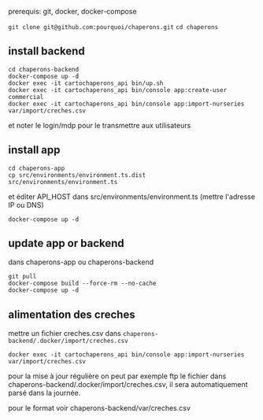 prerequis: git, docker, docker-compose

```git clone git@github.com:pourquoi/chaperons.git```
```cd chaperons```

## install backend
```shell
cd chaperons-backend
docker-compose up -d
docker exec -it cartochaperons_api bin/up.sh
docker exec -it cartochaperons_api bin/console app:create-user commercial
docker exec -it cartochaperons_api bin/console app:import-nurseries var/import/creches.csv
```

et noter le login/mdp pour le transmettre aux utilisateurs

## install app

```shell
cd chaperons-app
cp src/environments/environment.ts.dist src/environments/environment.ts
```

et éditer API_HOST dans src/environments/environment.ts (mettre l'adresse IP ou DNS)

```
docker-compose up -d
```

## update app or backend

dans chaperons-app ou chaperons-backend
```
git pull
docker-compose build --force-rm --no-cache
docker-compose up -d
```

## alimentation des creches

mettre un fichier creches.csv dans ```chaperons-backend/.docker/import/creches.csv```

```docker exec -it cartochaperons_api bin/console app:import-nurseries var/import/creches.csv```

pour la mise à jour régulière on peut par exemple ftp le fichier dans chaperons-backend/.docker/import/creches.csv, il sera automatiquement parsé dans la journée.

pour le format voir chaperons-backend/var/creches.csv